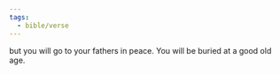 ```yaml
---
tags:
  - bible/verse
---
```

but you will go to your fathers in peace. You will be buried at a good old age.